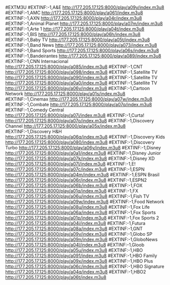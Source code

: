 #EXTM3U
#EXTINF:-1,A&E
http://177.205.17.125:8000/play/a09y/index.m3u8
#EXTINF:-1,AMC
http://177.205.17.125:8000/play/a061/index.m3u8
#EXTINF:-1,AXN
http://177.205.17.125:8000/play/a04r/index.m3u8
#EXTINF:-1,Animal Planet
http://177.205.17.125:8000/play/a07m/index.m3u8
#EXTINF:-1,Arte 1
http://177.205.17.125:8000/play/a04t/index.m3u8
#EXTINF:-1,BIS
http://177.205.17.125:8000/play/a06h/index.m3u8
#EXTINF:-1,Baby TV
http://177.205.17.125:8000/play/a05t/index.m3u8
#EXTINF:-1,Band News
http://177.205.17.125:8000/play/a073/index.m3u8
#EXTINF:-1,Band Sports
http://177.205.17.125:8000/play/a06s/index.m3u8
#EXTINF:-1,Bandeirantes
http://177.205.17.125:8000/play/a089/index.m3u8
#EXTINF:-1,CNN Internacional
http://177.205.17.125:8000/play/a085/index.m3u8
#EXTINF:-1,CNT
http://177.205.17.125:8000/play/a098/index.m3u8
#EXTINF:-1,Satellite TV
http://177.205.17.125:8000/play/a090/index.m3u8
#EXTINF:-1,Satellite TV
http://177.205.17.125:8000/play/a0a0/index.m3u8
#EXTINF:-1,Satellite TV
http://177.205.17.125:8000/play/a06v/index.m3u8
#EXTINF:-1,Cartoon Network
http://177.205.17.125:8000/play/a01s/index.m3u8
#EXTINF:-1,Cinemax
http://177.205.17.125:8000/play/a07w/index.m3u8
#EXTINF:-1,Combate
http://177.205.17.125:8000/play/a07q/index.m3u8
#EXTINF:-1,Comedy Central
http://177.205.17.125:8000/play/a07i/index.m3u8
#EXTINF:-1,Curta!
http://177.205.17.125:8000/play/a07o/index.m3u8
#EXTINF:-1,Discovery Channel
http://177.205.17.125:8000/play/a05x/index.m3u8
#EXTINF:-1,Discovery H&H
http://177.205.17.125:8000/play/a06q/index.m3u8
#EXTINF:-1,Discovery Kids
http://177.205.17.125:8000/play/a080/index.m3u8
#EXTINF:-1,Discovery Turbo
http://177.205.17.125:8000/play/a06y/index.m3u8
#EXTINF:-1,Disney
http://177.205.17.125:8000/play/a0a1/index.m3u8
#EXTINF:-1,Disney Junior
http://177.205.17.125:8000/play/a07k/index.m3u8
#EXTINF:-1,Disney XD
http://177.205.17.125:8000/play/a07l/index.m3u8
#EXTINF:-1,E!
http://177.205.17.125:8000/play/a07c/index.m3u8
#EXTINF:-1,ESPN
http://177.205.17.125:8000/play/a04m/index.m3u8
#EXTINF:-1,ESPN Brasil
http://177.205.17.125:8000/play/a06r/index.m3u8
#EXTINF:-1,ESPN2
http://177.205.17.125:8000/play/a06b/index.m3u8
#EXTINF:-1,FOX
http://177.205.17.125:8000/play/a01q/index.m3u8
#EXTINF:-1,FX
http://177.205.17.125:8000/play/a06u/index.m3u8
#EXTINF:-1,Fish TV
http://177.205.17.125:8000/play/a09w/index.m3u8
#EXTINF:-1,Food Network
http://177.205.17.125:8000/play/a08u/index.m3u8
#EXTINF:-1,Fox Life
http://177.205.17.125:8000/play/a06a/index.m3u8
#EXTINF:-1,Fox Sports
http://177.205.17.125:8000/play/a01p/index.m3u8
#EXTINF:-1,Fox Sports 2
http://177.205.17.125:8000/play/a04j/index.m3u8
#EXTINF:-1,Futura
http://177.205.17.125:8000/play/a08a/index.m3u8
#EXTINF:-1,GNT
http://177.205.17.125:8000/play/a09v/index.m3u8
#EXTINF:-1,Globo SP
http://177.205.17.125:8000/play/a09n/index.m3u8
#EXTINF:-1,GloboNews
http://177.205.17.125:8000/play/a04l/index.m3u8
#EXTINF:-1,Gloob
http://177.205.17.125:8000/play/a05u/index.m3u8
#EXTINF:-1,HBO
http://177.205.17.125:8000/play/a091/index.m3u8
#EXTINF:-1,HBO Family
http://177.205.17.125:8000/play/a09x/index.m3u8
#EXTINF:-1,HBO Plus
http://177.205.17.125:8000/play/a06c/index.m3u8
#EXTINF:-1,HBO Signature
http://177.205.17.125:8000/play/a04q/index.m3u8
#EXTINF:-1,HBO2
http://177.205.17.125:8000/play/a06t/index.m3u8
